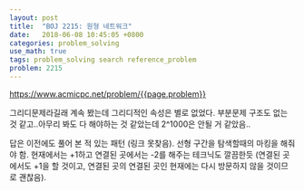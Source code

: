 ```yaml
---
layout: post
title:  "BOJ 2215: 원형 네트워크"
date:   2018-06-08 10:45:05 +0800
categories: problem_solving
use_math: true
tags: problem_solving search reference_problem
problem: 2215
---
```


<a target="_blank" href="https://www.acmicpc.net/problem/{{page.problem}}">https://www.acmicpc.net/problem/{{page.problem}}</a><br/>

그리디문제라길래 계속 봤는데 그리디적인 속성은 별로 없었다. 부분문제 구조도 없는 것 같고..아무리 봐도 다 해야하는 것 같았는데 2^1000은 안될 거 같았음..

답은 이전에도 풀어 본 적 있는 패턴 (링크 못찾음). 선형 구간을 탐색할때의 마킹을 해줘야 함. 현재에서는 +1하고 연결된 곳에서는 -2를 해주는 테크닉도 깔끔한듯 (연결된 곳에서도 +1을 할 것이고, 연결된 곳의 연결된 곳인 현재에는 다시 방문하지 않을 것이므로 괜찮음).